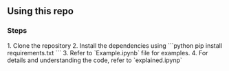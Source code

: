 <h2>Using this repo</h2>

<h3>Steps</h3>
1. Clone the repository
2. Install the dependencies using 
```python
pip install requirements.txt
```
3. Refer to `Example.ipynb` file for examples.
4. For details and understanding the code, refer to `explained.ipynp`